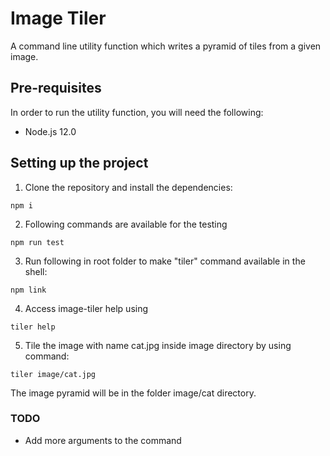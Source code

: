 <!--
title: 'Image Tiler'
description: 'Command Line utility to write a "pyramid" of tiles which can be used for zoom application'
framework: v1
language: nodeJS
authorLink: 'https://github.com/lujaw'
authorName: 'Luja Shrestha'
-->

# Image Tiler

A command line utility function which writes a pyramid of tiles from a given image.

## Pre-requisites

In order to run the utility function, you will need the following:

- Node.js 12.0

## Setting up the project

1. Clone the repository and install the dependencies:

```
npm i
```

2. Following commands are available for the testing

```
npm run test
```

3. Run following in root folder to make "tiler" command available in the shell:

```
npm link
```

4. Access image-tiler help using

```
tiler help
```

5. Tile the image with name cat.jpg inside image directory by using command:

```
tiler image/cat.jpg
```

The image pyramid will be in the folder image/cat directory.

### TODO

- Add more arguments to the command
